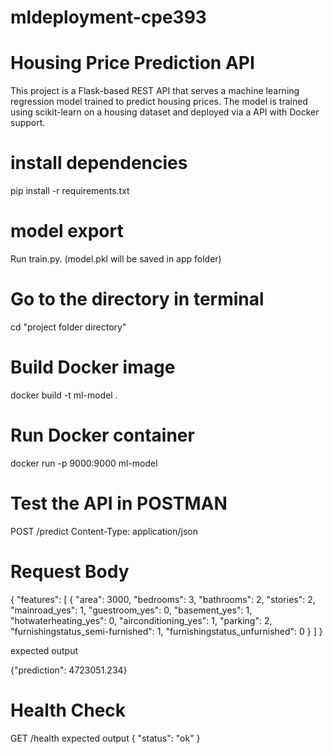 # mldeployment-cpe393

# Housing Price Prediction API
This project is a Flask-based REST API that serves a machine learning regression model trained to predict housing prices. 
The model is trained using scikit-learn on a housing dataset and deployed via a API with Docker support.

# install dependencies
pip install -r requirements.txt

# model export
Run train.py. (model.pkl will be saved in app folder)

# Go to the directory in terminal
cd "project folder directory"

# Build Docker image
docker build -t ml-model .

# Run Docker container
docker run -p 9000:9000 ml-model

# Test the API in POSTMAN
POST /predict
Content-Type: application/json

# Request Body 
{
  "features": [
    {
      "area": 3000,
      "bedrooms": 3,
      "bathrooms": 2,
      "stories": 2,
      "mainroad_yes": 1,
      "guestroom_yes": 0,
      "basement_yes": 1,
      "hotwaterheating_yes": 0,
      "airconditioning_yes": 1,
      "parking": 2,
      "furnishingstatus_semi-furnished": 1,
      "furnishingstatus_unfurnished": 0
    }
  ]
}

expected output

{"prediction": 4723051.234}

# Health Check
GET /health
expected output
{
  "status": "ok"
}



